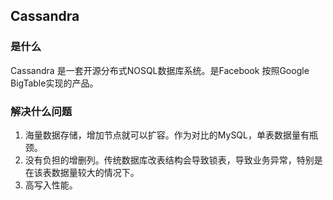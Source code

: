 ## Cassandra
###  是什么

Cassandra 是一套开源分布式NOSQL数据库系统。是Facebook 按照Google BigTable实现的产品。

### 解决什么问题
1. 海量数据存储，增加节点就可以扩容。作为对比的MySQL，单表数据量有瓶颈。
2. 没有负担的增删列。传统数据库改表结构会导致锁表，导致业务异常，特别是在该表数据量较大的情况下。
3. 高写入性能。

